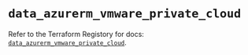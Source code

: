 # `data_azurerm_vmware_private_cloud`

Refer to the Terraform Registory for docs: [`data_azurerm_vmware_private_cloud`](https://www.terraform.io/docs/providers/azurerm/d/vmware_private_cloud).
